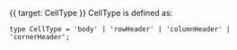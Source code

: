 {{ target: CellType }}
CellType is defined as:
```
type CellType = 'body' | 'rowHeader' | 'columnHeader' | 'cornerHeader';
```